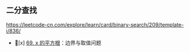 ## 二分查找

https://leetcode-cn.com/explore/learn/card/binary-search/209/template-i/836/

- 🧐[x] [69. x 的平方根](https://leetcode-cn.com/problems/sqrtx/)：边界与取值问题